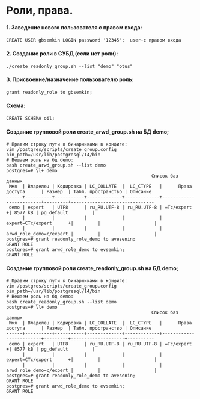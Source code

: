 # Роли, права.
#### 1. Заведение нового пользователя с правом входа:
```
CREATE USER gbsemkin LOGIN password '12345';  user-с правом входа
```
#### 2. Создание роли в СУБД (если нет роли):
```
./create_readonly_group.sh --list "demo" "otus"
```
#### 3. Присвоение/назначение пользователю роль: 
```
grant readonly_role to gbsemkin;
```
#### Схема:
```
CREATE SCHEMA oil;
```
#### Создание групповой роли create_arwd_group.sh на БД demo;
```
# Правим строку пути к бинарниками в конфиге:
vim /postgres/scripts/create_group.config
bin_path=/usr/lib/postgresql/14/bin
# Вешаем роль на бд demo:
bash create_arwd_group.sh --list demo
postgres=# \l+ demo
                                                      Список баз данных
 Имя  | Владелец | Кодировка | LC_COLLATE  |  LC_CTYPE   |      Права доступа      | Размер  | Табл. пространство | Описание
------+----------+-----------+-------------+-------------+-------------------------+---------+--------------------+----------
 demo | expert   | UTF8      | ru_RU.UTF-8 | ru_RU.UTF-8 | =Tc/expert             +| 8577 kB | pg_default         |
      |          |           |             |             | expert=CTc/expert      +|         |                    |
      |          |           |             |             | arwd_role_demo=c/expert |         |                    |
postgres=# grant readonly_role_demo to avesenin;
GRANT ROLE
postgres=# grant arwd_role_demo to evsemkin;
GRANT ROLE
```
#### Создание групповой роли create_readonly_group.sh на БД demo;
```
# Правим строку пути к бинарниками в конфиге:
vim /postgres/scripts/create_group.config
bin_path=/usr/lib/postgresql/14/bin
# Вешаем роль на бд demo:
bash create_readonly_group.sh --list demo
postgres=# \l+ demo
                                                      Список баз данных
 Имя  | Владелец | Кодировка | LC_COLLATE  |  LC_CTYPE   |      Права доступа      | Размер  | Табл. пространство | Описание
------+----------+-----------+-------------+-------------+-------------------------+---------+--------------------+----------
 demo | expert   | UTF8      | ru_RU.UTF-8 | ru_RU.UTF-8 | =Tc/expert             +| 8577 kB | pg_default         |
      |          |           |             |             | expert=CTc/expert      +|         |                    |
      |          |           |             |             | arwd_role_demo=c/expert |         |                    |
postgres=# grant readonly_role_demo to avesenin;
GRANT ROLE
postgres=# grant arwd_role_demo to evsemkin;
GRANT ROLE
```


































